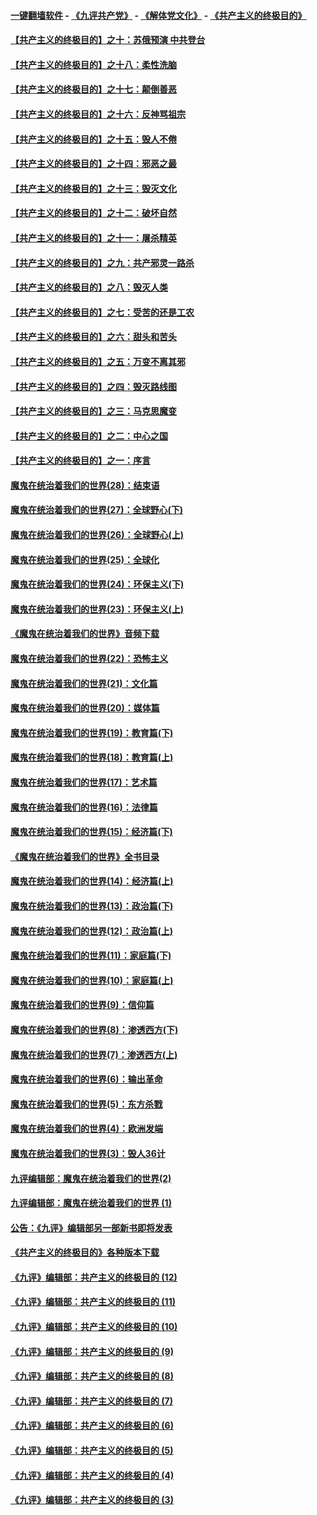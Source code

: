 #### [一键翻墙软件](https://github.com/gfw-breaker/nogfw/blob/master/README.md?t=04280417) -  [《九评共产党》](https://github.com/gfw-breaker/9ping.md?t=04280417) - [《解体党文化》](https://github.com/gfw-breaker/jtdwh.md?t=04280417) - [《共产主义的终极目的》](https://github.com/gfw-breaker/gczydzjmd.md?t=04280417)

#### [【共产主义的终极目的】之十：苏俄预演 中共登台](../pages/nsc422/n11118424.md?t=04280417) 

#### [【共产主义的终极目的】之十八：柔性洗脑](../pages/nsc422/n11199994.md?t=04280417) 

#### [【共产主义的终极目的】之十七：颠倒善恶](../pages/nsc422/n11179782.md?t=04280417) 

#### [【共产主义的终极目的】之十六：反神骂祖宗](../pages/nsc422/n11166798.md?t=04280417) 

#### [【共产主义的终极目的】之十五：毁人不倦](../pages/nsc422/n11166792.md?t=04280417) 

#### [【共产主义的终极目的】之十四：邪恶之最](../pages/nsc422/n11150249.md?t=04280417) 

#### [【共产主义的终极目的】之十三：毁灭文化](../pages/nsc422/n11135227.md?t=04280417) 

#### [【共产主义的终极目的】之十二：破坏自然](../pages/nsc422/n11135214.md?t=04280417) 

#### [【共产主义的终极目的】之十一：屠杀精英](../pages/nsc422/n11118442.md?t=04280417) 

#### [【共产主义的终极目的】之九：共产邪灵一路杀](../pages/nsc422/n11114139.md?t=04280417) 

#### [【共产主义的终极目的】之八：毁灭人类](../pages/nsc422/n11108503.md?t=04280417) 

#### [【共产主义的终极目的】之七：受苦的还是工农](../pages/nsc422/n11101809.md?t=04280417) 

#### [【共产主义的终极目的】之六：甜头和苦头](../pages/nsc422/n11096971.md?t=04280417) 

#### [【共产主义的终极目的】之五：万变不离其邪](../pages/nsc422/n11091285.md?t=04280417) 

#### [【共产主义的终极目的】之四：毁灭路线图](../pages/nsc422/n11086284.md?t=04280417) 

#### [【共产主义的终极目的】之三：马克思魔变](../pages/nsc422/n11061941.md?t=04280417) 

#### [【共产主义的终极目的】之二：中心之国](../pages/nsc422/n11047728.md?t=04280417) 

#### [【共产主义的终极目的】之一：序言](../pages/nsc422/n11086077.md?t=04280417) 

#### [魔鬼在统治着我们的世界(28)：结束语](../pages/nsc422/n10936246.md?t=04280417) 

#### [魔鬼在统治着我们的世界(27)：全球野心(下)](../pages/nsc422/n10928319.md?t=04280417) 

#### [魔鬼在统治着我们的世界(26)：全球野心(上)](../pages/nsc422/n10900318.md?t=04280417) 

#### [魔鬼在统治着我们的世界(25)：全球化](../pages/nsc422/n10788205.md?t=04280417) 

#### [魔鬼在统治着我们的世界(24)：环保主义(下)](../pages/nsc422/n10695307.md?t=04280417) 

#### [魔鬼在统治着我们的世界(23)：环保主义(上)](../pages/nsc422/n10688613.md?t=04280417) 

#### [《魔鬼在统治着我们的世界》音频下载](../pages/nsc422/n10635553.md?t=04280417) 

#### [魔鬼在统治着我们的世界(22)：恐怖主义](../pages/nsc422/n10614727.md?t=04280417) 

#### [魔鬼在统治着我们的世界(21)：文化篇](../pages/nsc422/n10597706.md?t=04280417) 

#### [魔鬼在统治着我们的世界(20)：媒体篇](../pages/nsc422/n10586579.md?t=04280417) 

#### [魔鬼在统治着我们的世界(19)：教育篇(下)](../pages/nsc422/n10564808.md?t=04280417) 

#### [魔鬼在统治着我们的世界(18)：教育篇(上)](../pages/nsc422/n10526970.md?t=04280417) 

#### [魔鬼在统治着我们的世界(17)：艺术篇](../pages/nsc422/n10499093.md?t=04280417) 

#### [魔鬼在统治着我们的世界(16)：法律篇](../pages/nsc422/n10485969.md?t=04280417) 

#### [魔鬼在统治着我们的世界(15)：经济篇(下)](../pages/nsc422/n10469975.md?t=04280417) 

#### [《魔鬼在统治着我们的世界》全书目录](../pages/nsc422/n10464261.md?t=04280417) 

#### [魔鬼在统治着我们的世界(14)：经济篇(上)](../pages/nsc422/n10457370.md?t=04280417) 

#### [魔鬼在统治着我们的世界(13)：政治篇(下)](../pages/nsc422/n10448270.md?t=04280417) 

#### [魔鬼在统治着我们的世界(12)：政治篇(上)](../pages/nsc422/n10444576.md?t=04280417) 

#### [魔鬼在统治着我们的世界(11)：家庭篇(下)](../pages/nsc422/n10440961.md?t=04280417) 

#### [魔鬼在统治着我们的世界(10)：家庭篇(上)](../pages/nsc422/n10435448.md?t=04280417) 

#### [魔鬼在统治着我们的世界(9)：信仰篇](../pages/nsc422/n10432159.md?t=04280417) 

#### [魔鬼在统治着我们的世界(8)：渗透西方(下)](../pages/nsc422/n10429603.md?t=04280417) 

#### [魔鬼在统治着我们的世界(7)：渗透西方(上)](../pages/nsc422/n10426013.md?t=04280417) 

#### [魔鬼在统治着我们的世界(6)：输出革命](../pages/nsc422/n10421536.md?t=04280417) 

#### [魔鬼在统治着我们的世界(5)：东方杀戮](../pages/nsc422/n10417707.md?t=04280417) 

#### [魔鬼在统治着我们的世界(4)：欧洲发端](../pages/nsc422/n10414890.md?t=04280417) 

#### [魔鬼在统治着我们的世界(3)：毁人36计](../pages/nsc422/n10411583.md?t=04280417) 

#### [九评编辑部：魔鬼在统治着我们的世界(2)](../pages/nsc422/n10410036.md?t=04280417) 

#### [九评编辑部：魔鬼在统治着我们的世界 (1)](../pages/nsc422/n10406825.md?t=04280417) 

#### [公告：《九评》编辑部另一部新书即将发表](../pages/nsc422/n10405104.md?t=04280417) 

#### [《共产主义的终极目的》各种版本下载](../pages/nsc422/n10022138.md?t=04280417) 

#### [《九评》编辑部：共产主义的终极目的 (12)](../pages/nsc422/n9933272.md?t=04280417) 

#### [《九评》编辑部：共产主义的终极目的 (11)](../pages/nsc422/n9924973.md?t=04280417) 

#### [《九评》编辑部：共产主义的终极目的 (10)](../pages/nsc422/n9920883.md?t=04280417) 

#### [《九评》编辑部：共产主义的终极目的 (9)](../pages/nsc422/n9916363.md?t=04280417) 

#### [《九评》编辑部：共产主义的终极目的 (8)](../pages/nsc422/n9912488.md?t=04280417) 

#### [《九评》编辑部：共产主义的终极目的 (7)](../pages/nsc422/n9901176.md?t=04280417) 

#### [《九评》编辑部：共产主义的终极目的 (6)](../pages/nsc422/n9899359.md?t=04280417) 

#### [《九评》编辑部：共产主义的终极目的 (5)](../pages/nsc422/n9893174.md?t=04280417) 

#### [《九评》编辑部：共产主义的终极目的 (4)](../pages/nsc422/n9891246.md?t=04280417) 

#### [《九评》编辑部：共产主义的终极目的 (3)](../pages/nsc422/n9879879.md?t=04280417) 

